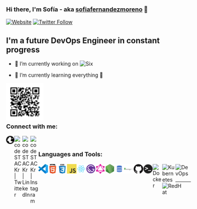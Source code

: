 ### Hi there, I'm Sofía - aka [sofiafernandezmoreno][website] 👋

[![Website](https://img.shields.io/website?label=sofiafernandezmoreno.github.com&style=for-the-badge&url=https%3A%2F%2Fcodestackr.com)](http://sofiafernandezmoreno.github.io/)
[![Twitter Follow](https://img.shields.io/twitter/follow/sofiafernandez4?color=1DA1F2&logo=twitter&style=for-the-badge)](https://twitter.com/sofiafernandez4)

## I'm a future DevOps Engineer in constant progress

- 🔭 I’m currently working on <img src="[https://s7d1.scene7.com/is/image/kyndryl/logo-header?qlt=85&wid=320&ts=1654196538994&$SVG-Transparency$&dpr=off](https://imgs.search.brave.com/yJ6CpGxCer7DzyMGQKCAo-UNcR1uVnlz6aoTU3VcRTU/rs:fit:560:320:1/g:ce/aHR0cHM6Ly91cGxv/YWQud2lraW1lZGlh/Lm9yZy93aWtpcGVk/aWEvY29tbW9ucy90/aHVtYi85LzllL1NJ/WF9Hcm91cF9sb2dv/LnN2Zy82NDBweC1T/SVhfR3JvdXBfbG9n/by5zdmcucG5n)" alt="Six" width="30" height="20">

- 🌱 I’m currently learning everything 🤣

[<img align="left" alt="CV | Frame" width="102px" src="frame.png" />]()

<br />
<br />
<br />
<br />
<br />


### Connect with me:

[<img align="left" alt="codeSTACKr.com" width="22px" src="https://raw.githubusercontent.com/iconic/open-iconic/master/svg/globe.svg" />][website]
[<img align="left" alt="codeSTACKr | Twitter" width="22px" src="https://cdn.jsdelivr.net/npm/simple-icons@v3/icons/twitter.svg" />][twitter]
[<img align="left" alt="codeSTACKr | LinkedIn" width="22px" src="https://cdn.jsdelivr.net/npm/simple-icons@v3/icons/linkedin.svg" />][linkedin]
[<img align="left" alt="codeSTACKr | Instagram" width="22px" src="https://cdn.jsdelivr.net/npm/simple-icons@v3/icons/instagram.svg" />][instagram]

<br />

### Languages and Tools:

[<img align="left" alt="Visual Studio Code" width="26px" src="https://raw.githubusercontent.com/github/explore/80688e429a7d4ef2fca1e82350fe8e3517d3494d/topics/visual-studio-code/visual-studio-code.png" />](https://code.visualstudio.com/)
[<img align="left" alt="HTML5" width="26px" src="https://raw.githubusercontent.com/github/explore/80688e429a7d4ef2fca1e82350fe8e3517d3494d/topics/html/html.png" />](https://developer.mozilla.org/es/docs/Web/HTML)
[<img align="left" alt="CSS3" width="26px" src="https://raw.githubusercontent.com/github/explore/80688e429a7d4ef2fca1e82350fe8e3517d3494d/topics/css/css.png" />](https://developer.mozilla.org/es/docs/Web/CSS)

[<img align="left" alt="JavaScript" width="26px" src="https://raw.githubusercontent.com/github/explore/80688e429a7d4ef2fca1e82350fe8e3517d3494d/topics/javascript/javascript.png" />](https://developer.mozilla.org/es/docs/Web/JavaScript)
[<img align="left" alt="React" width="26px" src="https://raw.githubusercontent.com/github/explore/80688e429a7d4ef2fca1e82350fe8e3517d3494d/topics/react/react.png" />](https://es.reactjs.org/)
[<img align="left" alt="Gatsby" width="26px" src="https://raw.githubusercontent.com/github/explore/e94815998e4e0713912fed477a1f346ec04c3da2/topics/gatsby/gatsby.png" />](https://www.gatsbyjs.com/)
[<img align="left" alt="GraphQL" width="26px" src="https://raw.githubusercontent.com/github/explore/80688e429a7d4ef2fca1e82350fe8e3517d3494d/topics/graphql/graphql.png" />](https://graphql.org/)
[<img align="left" alt="Node.js" width="26px" src="https://raw.githubusercontent.com/github/explore/80688e429a7d4ef2fca1e82350fe8e3517d3494d/topics/nodejs/nodejs.png" />](https://nodejs.org/es/)

[<img align="left" alt="SQL" width="26px" src="https://raw.githubusercontent.com/github/explore/80688e429a7d4ef2fca1e82350fe8e3517d3494d/topics/sql/sql.png" />](https://www.w3schools.com/sql/)


[<img align="left" alt="MongoDB" width="26px" src="https://raw.githubusercontent.com/github/explore/80688e429a7d4ef2fca1e82350fe8e3517d3494d/topics/mongodb/mongodb.png" />](https://www.mongodb.com/es)


[<img align="left" alt="GitHub" width="26px" src="https://raw.githubusercontent.com/github/explore/78df643247d429f6cc873026c0622819ad797942/topics/github/github.png" />](https://git-scm.com/)

[<img align="left" alt="Terminal" width="26px" src="https://raw.githubusercontent.com/github/explore/80688e429a7d4ef2fca1e82350fe8e3517d3494d/topics/terminal/terminal.png" />](https://help.ubuntu.com/kubuntu/desktopguide/es/terminals.html)

[<img align="left" alt="Docker" width="26px" src="https://d1yjjnpx0p53s8.cloudfront.net/styles/logo-thumbnail/s3/042019/asset_12x_1.png?CKy3cgWRxFCeq1gc45y3feqRBsDh8a3U&itok=5sVafGzu" />](https://www.docker.com/)


[<img align="left" alt="Kubernetes" width="36px" src="https://carlossg.github.io/presentations/assets/kubernetes-logo-text.png" />](https://kubernetes.io/es/)


[<img align="left" alt="DevOps" width="36px" src="https://idgrup.com/wp-content/uploads/2018/07/devops1-1024x524.png" />](https://www.redhat.com/es/topics/devops)

[<img align="left" alt="RedHat" width="56px" src="https://www.muycomputerpro.com/wp-content/uploads/2019/05/RedHat_logo.jpg" />](https://www.redhat.com/es)
<br />
<br />

---



[website]: http://sofiafernandezmoreno.github.io/
[twitter]: https://twitter.com/sofiafernandez4
[youtube]: https://youtube.com/codeSTACKr
[instagram]: https://instagram.com/sofiafernandez4
[linkedin]: https://linkedin.com/in/sofiafernandezmoreno
